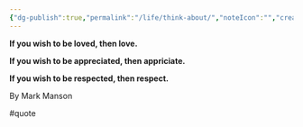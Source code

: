 ```yaml
---
{"dg-publish":true,"permalink":"/life/think-about/","noteIcon":"","created":"2025-02-10T07:31:01.795+01:00"}
---
```


**If you wish to be loved, then love.**

**If you wish to be appreciated, then appriciate.**

**If you wish to be respected, then respect.** 

By Mark Manson

#quote 
